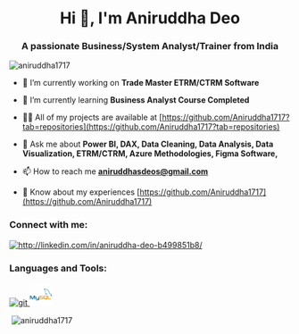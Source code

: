 <h1 align="center">Hi 👋, I'm Aniruddha Deo</h1>
<h3 align="center">A passionate Business/System Analyst/Trainer from India</h3>

<p align="left"> <img src="https://komarev.com/ghpvc/?username=aniruddha1717&label=Profile%20views&color=0e75b6&style=flat" alt="aniruddha1717" /> </p>

- 🔭 I’m currently working on **Trade Master ETRM/CTRM Software**

- 🌱 I’m currently learning **Business Analyst Course Completed**

- 👨‍💻 All of my projects are available at [https://github.com/Aniruddha1717?tab=repositories](https://github.com/Aniruddha1717?tab=repositories)

- 💬 Ask me about **Power BI, DAX, Data Cleaning, Data Analysis, Data Visualization, ETRM/CTRM, Azure Methodologies, Figma Software,**

- 📫 How to reach me **aniruddhasdeos@gmail.com**

- 📄 Know about my experiences [https://github.com/Aniruddha1717](https://github.com/Aniruddha1717)

<h3 align="left">Connect with me:</h3>
<p align="left">
<a href="https://linkedin.com/in/http://linkedin.com/in/aniruddha-deo-b499851b8/" target="blank"><img align="center" src="https://raw.githubusercontent.com/rahuldkjain/github-profile-readme-generator/master/src/images/icons/Social/linked-in-alt.svg" alt="http://linkedin.com/in/aniruddha-deo-b499851b8/" height="30" width="40" /></a>
</p>

<h3 align="left">Languages and Tools:</h3>
<p align="left"> <a href="https://git-scm.com/" target="_blank" rel="noreferrer"> <img src="https://www.vectorlogo.zone/logos/git-scm/git-scm-icon.svg" alt="git" width="40" height="40"/> </a> <a href="https://www.mysql.com/" target="_blank" rel="noreferrer"> <img src="https://raw.githubusercontent.com/devicons/devicon/master/icons/mysql/mysql-original-wordmark.svg" alt="mysql" width="40" height="40"/> </a> </p>

<p>&nbsp;<img align="center" src="https://github-readme-stats.vercel.app/api?username=aniruddha1717&show_icons=true&locale=en" alt="aniruddha1717" /></p>
